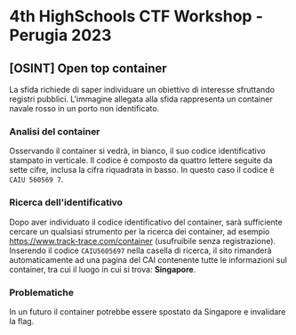 # 4th HighSchools CTF Workshop - Perugia 2023

## [OSINT] Open top container

La sfida richiede di saper individuare un obiettivo di interesse sfruttando registri pubblici. L'immagine allegata alla sfida rappresenta un container navale rosso in un porto non identificato.

### Analisi del container

Osservando il container si vedrà, in bianco, il suo codice identificativo stampato in verticale. Il codice è composto da quattro lettere seguite da sette cifre, inclusa la cifra riquadrata in basso. In questo caso il codice è `CAIU 560569 7`.

### Ricerca dell'identificativo

Dopo aver individuato il codice identificativo del container, sarà sufficiente cercare un qualsiasi strumento per la ricerca dei container, ad esempio https://www.track-trace.com/container (usufruibile senza registrazione).
Inserendo il codice `CAIU5605697` nella casella di ricerca, il sito rimanderà automaticamente ad una pagina del CAI contenente tutte le informazioni sul container, tra cui il luogo in cui si trova: **Singapore**.

### Problematiche

In un futuro il container potrebbe essere spostato da Singapore e invalidare la flag.
